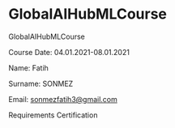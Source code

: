 # GlobalAIHubMLCourse
GlobalAIHubMLCourse


Course Date: 04.01.2021-08.01.2021

Name: Fatih 

Surname: SONMEZ

Email: sonmezfatih3@gmail.com


Requirements
Certification
